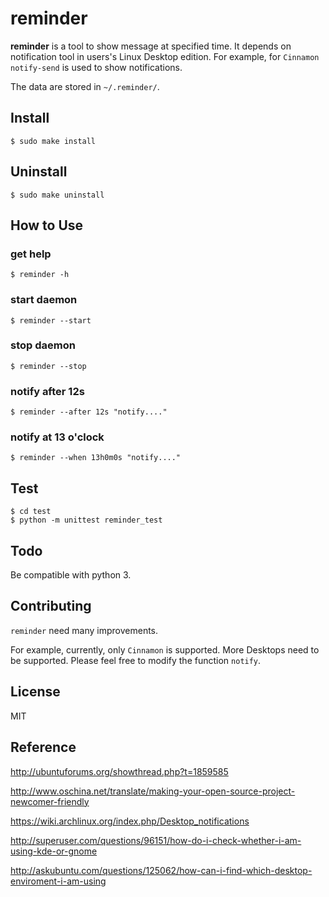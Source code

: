 # reminder

**reminder** is a tool to show message at specified time. It depends on  notification tool in users's Linux Desktop edition. For example, for `Cinnamon` `notify-send` is used to show notifications.

The data are stored in `~/.reminder/`.


## Install

```
$ sudo make install
```

## Uninstall
```
$ sudo make uninstall
```

## How to Use

### get help
```
$ reminder -h
```
### start daemon
```
$ reminder --start
```

### stop daemon
```
$ reminder --stop
```

### notify after 12s
```
$ reminder --after 12s "notify...."
```

### notify at 13 o'clock
```
$ reminder --when 13h0m0s "notify...."
```

## Test
```
$ cd test
$ python -m unittest reminder_test
```

## Todo
Be compatible with python 3.

## Contributing
`reminder` need many improvements.

For example, currently, only `Cinnamon` is supported. More Desktops need to be supported. Please feel free to modify the function `notify`.

## License
MIT

## Reference

http://ubuntuforums.org/showthread.php?t=1859585

http://www.oschina.net/translate/making-your-open-source-project-newcomer-friendly

https://wiki.archlinux.org/index.php/Desktop_notifications

http://superuser.com/questions/96151/how-do-i-check-whether-i-am-using-kde-or-gnome

http://askubuntu.com/questions/125062/how-can-i-find-which-desktop-enviroment-i-am-using